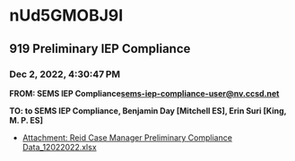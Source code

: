 # nUd5GMOBJ9I
## 919 Preliminary IEP Compliance
### Dec 2, 2022, 4:30:47 PM
**FROM: SEMS IEP Compliance<sems-iep-compliance-user@nv.ccsd.net>**

**TO: to SEMS IEP Compliance, Benjamin Day [Mitchell ES], Erin Suri [King, M. P. ES]**






* [Attachment: Reid Case Manager Preliminary Compliance Data_12022022.xlsx](nUd5GMOBJ9I-attachment-1.xlsx)
